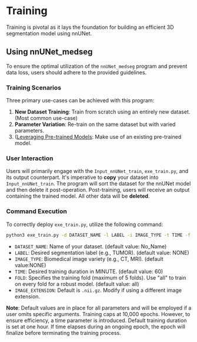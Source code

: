 # Training

Training is pivotal as it lays the foundation for building an efficient 3D segmentation model using nnUNet.

## Using nnUNet_medseg

To ensure the optimal utilization of the `nnUNet_medseg` program and prevent data loss, users should adhere to the provided guidelines.

### Training Scenarios

Three primary use-cases can be achieved with this program:

1. **New Dataset Training**: Train from scratch using an entirely new dataset. (Most common use-case)
2. **Parameter Variation**: Re-train on the same dataset but with varied parameters.
3. ([Leveraging Pre-trained Models](documentation/pretrained.md): Make use of an existing pre-trained model.

### User Interaction

Users will primarily engage with the `Input_nnUNet_train`, `exe_train.py`, and its output counterpart. It's imperative to **copy** your dataset into `Input_nnUNet_train`. The program will sort the dataset for the nnUNet model and then delete it post-operation. Post-training, users will receive an output containing the trained model. All other data will be **deleted**.

### Command Execution

To correctly deploy `exe_train.py`, utilize the following command:

```bash
python3 exe_train.py -d DATASET_NAME -l LABEL -i IMAGE_TYPE -t TIME -f FOLD -e IMAGE_EXTENSION
```



- `DATASET_NAME`: Name of your dataset. (default value: No_Name)
- `LABEL`: Desired segmentation label (e.g., TUMOR). (default value: NONE)
- `IMAGE_TYPE`: Biomedical image variety (e.g., CT, MRI). (default value:NONE)
- `TIME`: Desired training duration in MINUTE. (default value: 60)
- `FOLD`: Specifies the training fold (maximum of 5 folds). Use "all" to train on every fold for a robust model. (default value: all)
- `IMAGE_EXTENSION`: Default is `.nii.gz`. Modify if using a different image extension. 

**Note**: Default values are in place for all parameters and will be employed if a user omits specific arguments. Training caps at 10,000 epochs. However, to ensure efficiency, a time parameter is introduced. Default training duration is set at one hour. If time elapses during an ongoing epoch, the epoch will finalize before terminating the training process.

